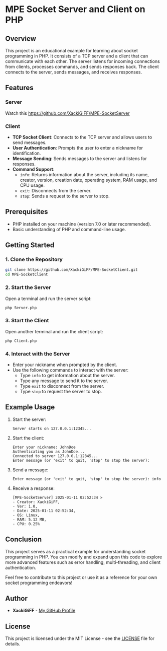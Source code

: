 # MPE Socket Server and Client on PHP

## Overview

This project is an educational example for learning about socket programming in PHP. It consists of a TCP server and a client that can communicate with each other. The server listens for incoming connections from clients, processes commands, and sends responses back. The client connects to the server, sends messages, and receives responses.

## Features

### Server

Watch this https://github.com/XackiGiFF/MPE-SocketServer

### Client

- **TCP Socket Client**: Connects to the TCP server and allows users to send messages.
- **User Authentication**: Prompts the user to enter a nickname for identification.
- **Message Sending**: Sends messages to the server and listens for responses.
- **Command Support**:
    - `info`: Returns information about the server, including its name, creator, version, creation date, operating system, RAM usage, and CPU usage.
    - `exit`: Disconnects from the server.
    - `stop`: Sends a request to the server to stop.

## Prerequisites

- PHP installed on your machine (version 7.0 or later recommended).
- Basic understanding of PHP and command-line usage.

## Getting Started

### 1. Clone the Repository

```bash
git clone https://github.com/XackiGiFF/MPE-SocketClient.git
cd MPE-SocketClient
```

### 2. Start the Server

Open a terminal and run the server script:

```bash
php Server.php
```

### 3. Start the Client

Open another terminal and run the client script:

```bash
php Client.php
```

### 4. Interact with the Server

- Enter your nickname when prompted by the client.
- Use the following commands to interact with the server:
    - Type `info` to get information about the server.
    - Type any message to send it to the server.
    - Type `exit` to disconnect from the server.
    - Type `stop` to request the server to stop.

## Example Usage

1. Start the server:
   ```
   Server starts on 127.0.0.1:12345...
   ```

2. Start the client:
   ```
   Enter your nickname: JohnDoe
   Authenticating you as JohnDoe...
   Connected to server 127.0.0.1:12345...
   Enter message (or 'exit' to quit, 'stop' to stop the server):
   ```

3. Send a message:
   ```
   Enter message (or 'exit' to quit, 'stop' to stop the server): info
   ```

4. Receive a response:
   ```
   [MPE-SocketServer] 2025-01-11 02:52:34 > 
   - Creator: XackiGiFF, 
   - Ver: 1.0, 
   - Date: 2025-01-11 02:52:34, 
   - OS: Linux, 
   - RAM: 5.12 MB, 
   - CPU: 0.25%
   ```

## Conclusion

This project serves as a practical example for understanding socket programming in PHP. You can modify and expand upon this code to explore more advanced features such as error handling, multi-threading, and client authentication.

Feel free to contribute to this project or use it as a reference for your own socket programming endeavors!

## Author

- **XackiGiFF** - [My GitHub Profile](https://github.com/XackiGiFF)

## License

This project is licensed under the MIT License - see the [LICENSE](LICENSE) file for details.
